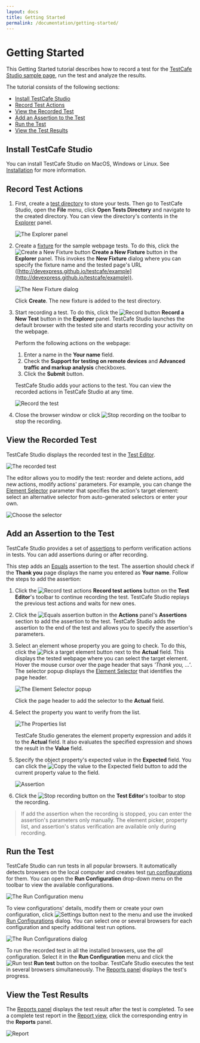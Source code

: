 ```yaml
---
layout: docs
title: Getting Started
permalink: /documentation/getting-started/
---
```

# Getting Started

This Getting Started tutorial describes how to record a test for the [TestCafe Studio sample page](http://devexpress.github.io/testcafe/example), run the test and analyze the results.

The tutorial consists of the following sections:

* [Install TestCafe Studio](#install-testcafe-studio)
* [Record Test Actions](#record-test-actions)
* [View the Recorded Test](#view-the-recorded-test)
* [Add an Assertion to the Test](#add-an-assertion-to-the-test)
* [Run the Test](#run-the-test)
* [View the Test Results](#view-the-test-results)

## Install TestCafe Studio

You can install TestCafe Studio on MacOS, Windows or Linux. See [Installation](../guides/installation.md) for more information.

## Record Test Actions

1. First, create a [test directory](../guides/organize-tests.md#test-directory) to store your tests. Then go to TestCafe Studio, open the **File** menu, click **Open Tests Directory** and navigate to the created directory. You can view the directory's contents in the [Explorer](../user-interface/explorer-panel.md) panel.

    ![The Explorer panel](../../images/getting-started/explorer-panel.png)

2. Create a [fixture](../guides/record-tests/README.md#create-fixtures) for the sample webpage tests. To do this, click the ![Create a New Fixture button](../../images/getting-started/create-new-fixture-icon.svg) **Create a New Fixture** button in the **Explorer** panel. This invokes the **New Fixture** dialog where you can specify the fixture name and the tested page's URL ([http://devexpress.github.io/testcafe/example](http://devexpress.github.io/testcafe/example)).

    ![The New Fixture dialog](../../images/getting-started/new-fixture-dialog.png)

    Click **Create**. The new fixture is added to the test directory.

3. Start recording a test. To do this, click the ![Record button](../../images/getting-started/record-test-icon.png) **Record a New Test** button in the **Explorer** panel. TestCafe Studio launches the default browser with the tested site and starts recording your activity on the webpage.

    Perform the following actions on the webpage:

    1. Enter a name in the **Your name** field.
    2. Check the **Support for testing on remote devices** and **Advanced traffic and markup analysis** checkboxes.
    3. Click the **Submit** button.

    TestCafe Studio adds your actions to the test. You can view the recorded actions in TestCafe Studio at any time.

    ![Record the test](../../images/getting-started/recording-the-test.png)

4. Close the browser window or click ![Stop recording](../../images/getting-started/stop-recording-icon.png) on the toolbar to stop the recording.

## View the Recorded Test

TestCafe Studio displays the recorded test in the [Test Editor](../user-interface/test-editor.md).

![The recorded test](../../images/getting-started/recorded-test.png)

The editor allows you to modify the test: reorder and delete actions, add new actions, modify actions' parameters. For example, you can change the [Element Selector](../guides/record-tests/test-actions/on-page-actions/action-parameters.md#element-selector) parameter that specifies the action's target element: select an alternative selector from auto-generated selectors or enter your own.

![Choose the selector](../../images/getting-started/choosing-the-selector.png)

## Add an Assertion to the Test

TestCafe Studio provides a set of [assertions](../guides/record-tests/test-actions/assertions.md) to perform verification actions in tests. You can add assertions during or after recording.

This step adds an [Equals](../guides/record-tests/test-actions/assertions.md#equals) assertion to the test. The assertion should check if the **Thank you** page displays the name you entered as **Your name**. Follow the steps to add the assertion:

1. Click the ![Record test actions](../../images/getting-started/record-test-icon.png) **Record test actions** button on the **Test Editor**'s toolbar to continue recording the test. TestCafe Studio replays the previous test actions and waits for new ones.

2. Click the ![Equals assertion](../../images/getting-started/assertion-eql-icon.svg) button in the **Actions** panel's **Assertions** section to add the assertion to the test. TestCafe Studio adds the assertion to the end of the test and allows you to specify the assertion's parameters.

3. Select an element whose property you are going to check. To do this, click the ![Pick a target element](../../images/getting-started/element-picker-icon.png) button next to the **Actual** field. This displays the tested webpage where you can select the target element. Hover the mouse cursor over the page header that says *'Thank you, ...'*. The selector popup displays the [Element Selector](../guides/record-tests/test-actions/on-page-actions/action-parameters.md#element-selector) that identifies the page header.

    ![The Element Selector popup](../../images/getting-started/selector-popup.png)

    Click the page header to add the selector to the **Actual** field.

4. Select the property you want to verify from the list.

    ![The Properties list](../../images/getting-started/properties-list.png)

    TestCafe Studio generates the element property expression and adds it to the **Actual** field. It also evaluates the specified expression and shows the result in the **Value** field.

5. Specify the object property's expected value in the **Expected** field. You can click the ![Copy the value to the Expected field](../../images/getting-started/copy-value-icon.png) button to add the current property value to the field.

    ![Assertion](../../images/getting-started/assertion.png)

6. Click the ![Stop recording](../../images/getting-started/stop-recording-icon.png) button on the **Test Editor**'s toolbar to stop the recording.

 > If add the assertion when the recording is stopped, you can enter the assertion's parameters only manually. The element picker, property list, and assertion's status verification are available only during recording.

## Run the Test

TestCafe Studio can run tests in all popular browsers.
It automatically detects browsers on the local computer and creates test [run configurations](../guides/run-tests.md#run-configurations) for them.
You can open the **Run Configuration** drop-down menu on the toolbar to view the available configurations.

![The Run Configuration menu](../../images/getting-started/run-configuration-menu.png)

To view configurations' details, modify them or create your own configuration, click ![Settings button](../../images/getting-started/settings-icon.png) next to the menu and use the invoked [Run Configurations](../user-interface/run-configurations-dialog.md) dialog.
You can select one or several browsers for each configuration and specify additional test run options.

![The Run Configurations dialog](../../images/getting-started/run-configurations-dialog.png)

To run the recorded test in all the installed browsers, use the *all* configuration. Select it in the **Run Configuration** menu and click the ![Run test](../../images/getting-started/action-run-icon.png) **Run test** button on the toolbar. TestCafe Studio executes the test in several browsers simultaneously.
The [Reports panel](../user-interface/reports-panel.md) displays the test's progress.

## View the Test Results

The [Reports panel](../user-interface/reports-panel.md) displays the test result after the test is completed. To see a complete test report in the [Report view](../user-interface/report-view.md), click the corresponding entry in the **Reports** panel.

![Report](../../images/getting-started/report.png)
